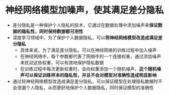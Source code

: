 # 神经网络模型加噪声，使其满足差分隐私
- 差分隐私是一种保护个人隐私的技术，它通过在数据处理中添加噪声来**保证数据的隐私性，同时保持数据都可用性**
- 深度学习领域中，为了保护个人数据隐私，可以**将神经网络模型改造成满足差分隐私**
  - 具体来说，为了满足差分隐私，可以在神经网络的训练过程中加入噪声
  - 在神经网络中，每个参数都代表了网络中的一个连接权重，通过添加噪声来扰动这些权重，可以有效地保护隐私数据
  - 在训练过程中每次更新权重时，会向权重添加一个随机噪声，**这个随机噪声可以保证训练样本的隐私性，并且不会对模型对准确性造成明显影响**
- 通过将神经网络模型改造成满足差分隐私，可以保证模型在处理隐私数据时不会泄漏个人隐私，从而更好地保护个人数据隐私，同时保证模型的准确性

